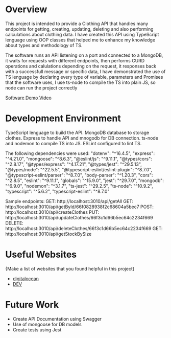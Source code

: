 # Overview

This project is intended to provide a Clothing API that handles many endpoints for getting, creating, updating, deleting and also performing calculations about clothing data. I have created this API using TypeScript lenguage using OOP classes that helped me to enhance my knowledge about types and methodology of TS.

The software runs an API listening on a port and connected to a MongoDB, it waits for requests with different endpoints, then performs CURD operations and calulations depending on the request, it responses back with a successfull message or specific data, I have demonstrated the use of TS lenguage by declaring every type of variable, parameters and Promises that the software uses, I use ts-node to compile the TS into plain JS, so node can run the project correctly

[Software Demo Video](https://drive.google.com/file/d/15CaWG9vnpk7dWFpaUA79l5FfdoAm40RM/view?usp=sharing)

# Development Environment

TypeScript lenguage to build the API.
MongoDB database to storage clothes.
Express to handle API and mnogodb for DB connection.
ts-node and nodemon to compile TS into JS.
ESLint configured to lint TS.

The following dependencies were used:
"dotenv": "^16.4.5",
"express": "^4.21.0",
"mongoose": "^8.6.3",
"@eslint/js": "^9.11.1",
"@types/cors": "^2.8.17",
"@types/express": "^4.17.21",
"@types/jest": "^29.5.13",
"@types/node": "^22.5.5",
"@typescript-eslint/eslint-plugin": "^8.7.0",
"@typescript-eslint/parser": "^8.7.0",
"body-parser": "^1.20.3",
"cors": "^2.8.5",
"eslint": "^9.11.1",
"globals": "^15.9.0",
"jest": "^29.7.0",
"mongodb": "^6.9.0",
"nodemon": "^3.1.7",
"ts-jest": "^29.2.5",
"ts-node": "^10.9.2",
"typescript": "^5.6.2",
"typescript-eslint": "^8.7.0"

Sample endpoints:
GET: http://localhost:3010/api/getAll
GET: http://localhost:3010/api/getById/66f0828938f2c68604a5bec7
POST: http://localhost:3010/api/createClothes
PUT: http://localhost:3010/api/updateClothes/66f3c1d66b5ec64c2234f669
DELETE: http://localhost:3010/api/deleteClothes/66f3c1d66b5ec64c2234f669
GET: http://localhost:3010/api/getStockBySize

# Useful Websites

{Make a list of websites that you found helpful in this project}

- [digitalocean](https://www.digitalocean.com/community/tutorials/typescript-new-project)
- [DEV](https://dev.to/realsteveig/nodejs-and-typescript-tutorial-build-a-rest-api-with-typescript-nodejs-and-a-file-based-storage-system-2l61)

# Future Work

- Create API Documentation using Swagger
- Use of mongoose for DB models
- Create tests using Jest